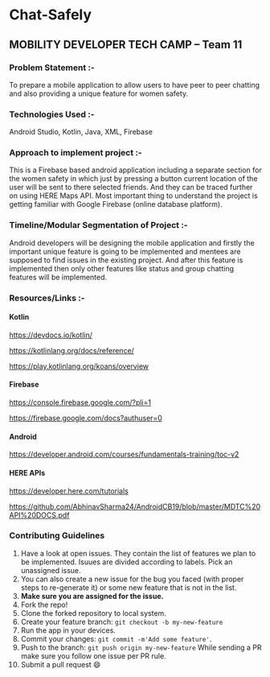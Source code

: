 # Chat-Safely

## MOBILITY DEVELOPER TECH CAMP – Team 11


### Problem Statement :-

To prepare a mobile application to allow users to have peer to peer chatting and also providing a
unique feature for women safety.


### Technologies Used :-

Android Studio, Kotlin, Java, XML, Firebase


### Approach to implement project :-

This is a Firebase based android application including a separate section for the women safety
in which just by pressing a button current location of the user will be sent to there selected
friends. And they can be traced further on using HERE Maps API. Most important thing to
understand the project is getting familiar with Google Firebase (online database platform).


### Timeline/Modular Segmentation of Project :-

Android developers will be designing the mobile application and firstly the important unique
feature is going to be implemented and mentees are supposed to find issues in the existing
project. And after this feature is implemented then only other features like status and group
chatting features will be implemented.


### Resources/Links :-

#### Kotlin
https://devdocs.io/kotlin/

https://kotlinlang.org/docs/reference/

https://play.kotlinlang.org/koans/overview

#### Firebase
https://console.firebase.google.com/?pli=1

https://firebase.google.com/docs?authuser=0

#### Android
https://developer.android.com/courses/fundamentals-training/toc-v2

#### HERE APIs
https://developer.here.com/tutorials

https://github.com/AbhinavSharma24/AndroidCB19/blob/master/MDTC%20API%20DOCS.pdf

### Contributing Guidelines

1. Have a look at open issues. They contain the list of features we plan
to be implemented. Isuues are divided according to labels. Pick an unassigned issue.
2. You can also create a new issue for the bug you faced (with proper steps to re-generate it) or some new feature that is not in the list.
3. **Make sure you are assigned for the issue.**
4. Fork the repo!
5. Clone the forked repository to local system.
6. Create your feature branch: `git checkout -b my-new-feature`
7. Run the app in your devices.
8. Commit your changes: `git commit -m'Add some feature'`.
9. Push to the branch: `git push origin my-new-feature`
While sending a PR make sure you follow one issue per PR rule.
10. Submit a pull request :smile:
